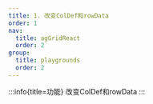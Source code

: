 ```yaml
---
title: 1. 改变ColDef和rowData
order: 1
nav:
  title: agGridReact
  order: 2
group:
  title: playgrounds
  order: 2
---
```


:::info{title=功能}
改变ColDef和rowData
:::

<code src="./index.tsx"></code>
